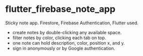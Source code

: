 # flutter_firebase_note_app

Sticky note app.
Firestore, Firebase Authentication, Flutter used.

- create notes by double-clicking any available space.
- filter notes by color, clicking each tab on top.
- one note can hold description, color, position x, and y.
- sign in anonymously or by Google authentication.